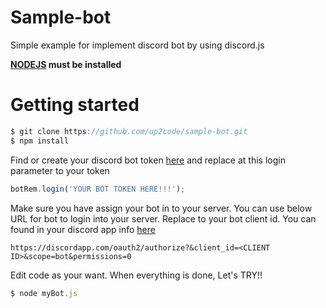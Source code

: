 # Sample-bot
Simple example for implement discord bot by using discord.js

**[NODEJS](https://nodejs.org/en/) must be installed**

# Getting started
```javascript
$ git clone https://github.com/up2code/sample-bot.git
$ npm install
```
Find or create your discord bot token [here](https://discordapp.com/developers/applications/me)
and replace at this login parameter to your token
```javascript
botRem.login('YOUR BOT TOKEN HERE!!!');
```
Make sure you have assign your bot in to your server. You can use below URL for bot to login into your server. Replace <CLIENT ID> to your bot client id. You can found in your discord app info [here](https://discordapp.com/developers/applications/me)
```
https://discordapp.com/oauth2/authorize?&client_id=<CLIENT ID>&scope=bot&permissions=0
```
Edit code as your want. When everything is done, Let's TRY!!
```javascript
$ node myBot.js
```
